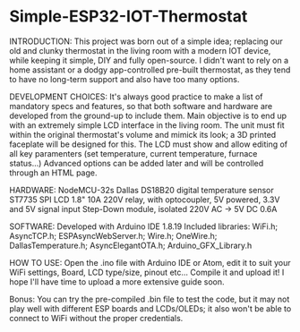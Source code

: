 # Simple-ESP32-IOT-Thermostat
INTRODUCTION:
This project was born out of a simple idea; replacing our old and clunky thermostat in the living room with a modern IOT device, while keeping it simple, DIY and fully open-source. I didn't want to rely on a home assistant or a dodgy app-controlled pre-built thermostat, as they tend to have no long-term support and also have too many options.

DEVELOPMENT CHOICES:
It's always good practice to make a list of mandatory specs and features, so that both software and hardware are developed from the ground-up to include them.
Main objective is to end up with an extremely simple LCD interface in the living room.
The unit must fit within the original thermostat's volume and mimick its look; a 3D printed faceplate will be designed for this.
The LCD must show and allow editing of all key paramenters (set temperature, current temperature, furnace status...)
Advanced options can be added later and will be controlled through an HTML page.

HARDWARE:
NodeMCU-32s
Dallas DS18B20 digital temperature sensor
ST7735 SPI LCD 1.8"
10A 220V relay, with optocoupler, 5V powered, 3.3V and 5V signal input
Step-Down module, isolated 220V AC -> 5V DC 0.6A

SOFTWARE:
Developed with Arduino IDE 1.8.19
Included libraries: WiFi.h; AsyncTCP.h; ESPAsyncWebServer.h; Wire.h; OneWire.h; DallasTemperature.h; AsyncElegantOTA.h; Arduino_GFX_Library.h

HOW TO USE:
Open the .ino file with Arduino IDE or Atom, edit it to suit your WiFi settings, Board, LCD type/size, pinout etc... Compile it and upload it!
I hope I'll have time to upload a more extensive guide soon.

Bonus: You can try the pre-compiled .bin file to test the code, but it may not play well with different ESP boards and LCDs/OLEDs; it also won't be able to connect to WiFi without the proper credentials.
